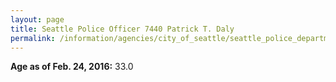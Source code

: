 ```yaml
---
layout: page
title: Seattle Police Officer 7440 Patrick T. Daly
permalink: /information/agencies/city_of_seattle/seattle_police_department/copbook/7440/
---
```


**Age as of Feb. 24, 2016:** 33.0
